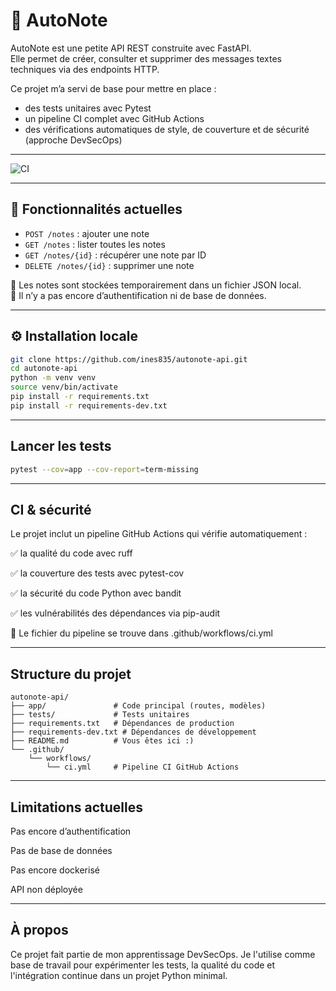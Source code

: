 # 📝 AutoNote

AutoNote est une petite API REST construite avec FastAPI.  
Elle permet de créer, consulter et supprimer des messages textes techniques via des endpoints HTTP.

Ce projet m’a servi de base pour mettre en place :
- des tests unitaires avec Pytest
- un pipeline CI complet avec GitHub Actions
- des vérifications automatiques de style, de couverture et de sécurité (approche DevSecOps)

---

![CI](https://github.com/ines835/autonote-api/actions/workflows/ci.yml/badge.svg)

---

## 🚀 Fonctionnalités actuelles

- `POST /notes` : ajouter une note
- `GET /notes` : lister toutes les notes
- `GET /notes/{id}` : récupérer une note par ID
- `DELETE /notes/{id}` : supprimer une note

📌 Les notes sont stockées temporairement dans un fichier JSON local.  
📌 Il n’y a pas encore d’authentification ni de base de données.

---

## ⚙️ Installation locale

```bash
git clone https://github.com/ines835/autonote-api.git
cd autonote-api
python -m venv venv
source venv/bin/activate
pip install -r requirements.txt
pip install -r requirements-dev.txt
```
---

##  Lancer les tests

```bash
pytest --cov=app --cov-report=term-missing
```

---

## CI & sécurité

Le projet inclut un pipeline GitHub Actions qui vérifie automatiquement :

✅ la qualité du code avec ruff

✅ la couverture des tests avec pytest-cov

✅ la sécurité du code Python avec bandit

✅ les vulnérabilités des dépendances via pip-audit

📁 Le fichier du pipeline se trouve dans .github/workflows/ci.yml

---

## Structure du projet

```text
autonote-api/
├── app/               # Code principal (routes, modèles)
├── tests/             # Tests unitaires
├── requirements.txt   # Dépendances de production
├── requirements-dev.txt # Dépendances de développement
├── README.md          # Vous êtes ici :)
└── .github/
    └── workflows/
        └── ci.yml     # Pipeline CI GitHub Actions
```
--- 

## Limitations actuelles

Pas encore d’authentification

Pas de base de données

Pas encore dockerisé

API non déployée

--- 

## À propos

Ce projet fait partie de mon apprentissage DevSecOps.
Je l'utilise comme base de travail pour expérimenter les tests, la qualité du code et l'intégration continue dans un projet Python minimal.